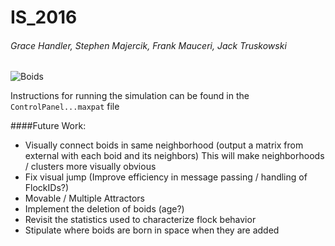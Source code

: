 # IS_2016
###### Grace Handler, Stephen Majercik, Frank Mauceri, Jack Truskowski


![Boids](https://cloud.githubusercontent.com/assets/11000833/12837197/170d39a2-cb8e-11e5-84c1-273e1cb236c9.png)


Instructions for running the simulation can be found in the `ControlPanel...maxpat` file

####Future Work:
- Visually connect boids in same neighborhood (output a matrix from external with each boid and its neighbors) This will make neighborhoods / clusters more visually obvious   
- Fix visual jump (Improve efficiency in message passing / handling of FlockIDs?)  
- Movable / Multiple Attractors  
- Implement the deletion of boids (age?)  
- Revisit the statistics used to characterize flock behavior  
- Stipulate where boids are born in space when they are added
